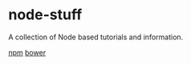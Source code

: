 node-stuff
==========

A collection of Node based tutorials and information.

[npm](NPM.md)
[bower](BOWER.md)
